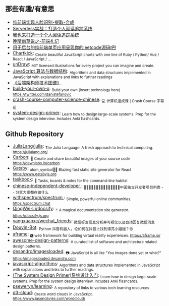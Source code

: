 ## 那些有趣/有意思

- [纯前端实现人脸识别-提取-合成](http://refined-x.com/2017/09/06/纯前端实现人脸识别-提取-合成)
- [Serverless实战：打造个人阅读追踪系统](http://insights.thoughtworks.cn/serverless-combat/)
- [我也来打造一个个人阅读追踪系统](https://juejin.im/post/59d975b6f265da065f04d8ff)
- [晚晴幽草说之-前端札记](https://jeffjade.com/2017/10/09/130-front-end-notes/)
- [用无后台的纯前端单页应用呈现你的leetcode源码吧!](https://chuckliu.me/#!/posts/585a490ba615fc14847bff57)
- [Chartkick](https://www.chartkick.com/): <sub>Create beautiful JavaScript charts with one line of Ruby / Python/ Vue / React / JavaScript / ...</sub>
- [unDraw](https://undraw.co/): <sub>MIT licensed illustrations for every project you can imagine and create.</sub>
- [JavaScript 算法与数据结构](https://github.com/trekhleb/javascript-algorithms/blob/master/README.zh-CN.md): <sub>Algorithms and data structures implemented in JavaScript with explanations and links to further readings</sub>
- [《后端架构师技术图谱》](https://github.com/xingshaocheng/architect-awesome?1527821329523)
- [build-your-own-x](https://github.com/danistefanovic/build-your-own-x): <sub>Build your own (insert technology here) https://twitter.com/danistefanovic</sub>
- [crash-course-computer-science-chinese](https://github.com/1c7/crash-course-computer-science-chinese): <sub>💻 计算机速成课 | Crash Course 字幕组</sub>
- [system-design-primer](https://github.com/donnemartin/system-design-primer): <sub>Learn how to design large-scale systems. Prep for the system design interview. Includes Anki flashcards.</sub>

## Github Repository

- [JuliaLang/julia](https://github.com/JuliaLang/julia): <sub>The Julia Language: A fresh approach to technical computing. https://julialang.org/</sub>
- [Carbon](https://github.com/dawnlabs/carbon): <sub>🎨 Create and share beautiful images of your source code https://dawnlabs.io/carbon</sub>
- [Gatsby](https://github.com/gatsbyjs/gatsby): <sub>atom_symbol📄🚀 Blazing fast static site generator for React https://www.gatsbyjs.org</sub>
- [taskbook](https://github.com/klauscfhq/taskbook): <sub>📓 Tasks, boards & notes for the command-line habitat</sub>
- [chinese-independent-developer ](https://github.com/1c7/chinese-independent-developer): <sub>👩🏿‍💻👨🏾‍💻👩🏼‍💻👨🏽‍💻👩🏻‍💻中国独立开发者项目列表 -- 分享大家都在做什么</sub>
- [withspectrum/spectrum ](https://github.com/withspectrum/spectrum): <sub>Simple, powerful online communities. https://spectrum.chat</sub>
- [QingWei-Li/docsify](https://github.com/QingWei-Li/docsify): <sub>🃏 A magical documentation site generator. https://docsify.js.org</sub>
- [yangxuanxc/wechat_friends](https://github.com/yangxuanxc/wechat_friends): <sub>微信好友信息分析并可视化以及自动回复微信消息</sub>
- [Douyin-Bot](https://github.com/wangshub/Douyin-Bot): <sub>Python 抖音机器人，论如何在抖音上找到漂亮小姐姐？😍</sub>
- [aframe](https://github.com/aframevr/aframe): <sub>🅰️ web framework for building virtual reality experiences. https://aframe.io/</sub>
- [awesome-design-patterns](https://github.com/DovAmir/awesome-design-patterns): <sub>A curated list of software and architecture related design patterns.</sub>
- [desandro/imagesloaded](https://github.com/desandro/imagesloaded): <sub>📷 JavaScript is all like "You images done yet or what?" https://imagesloaded.desandro.com</sub>
- [javascript-algorithms](https://github.com/trekhleb/javascript-algorithms): <sub>Algorithms and data structures implemented in JavaScript with explanations and links to further readings.</sub>
- [(The System Design Primer)系统设计入门](https://github.com/donnemartin/system-design-primer): <sub>Learn how to design large-scale systems. Prep for the system design interview. Includes Anki flashcards.</sub>
- [pseweryn/learning](https://github.com/pseweryn/learning): <sub>A repository of links to various tech learning resources</sub>
- [d3-cloud](https://github.com/jasondavies/d3-cloud): <sub>Create word clouds in JavaScript. https://www.jasondavies.com/wordcloud/ </sub>
